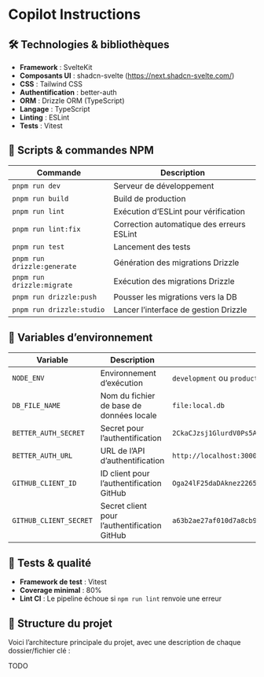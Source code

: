 # Copilot Instructions

## 🛠️ Technologies & bibliothèques

- **Framework** : SvelteKit
- **Composants UI** : shadcn-svelte (<https://next.shadcn-svelte.com/>)
- **CSS** : Tailwind CSS
- **Authentification** : better-auth
- **ORM** : Drizzle ORM (TypeScript)
- **Langage** : TypeScript
- **Linting** : ESLint
- **Tests** : Vitest

## 🚀 Scripts & commandes NPM

| Commande                    | Description                               |
| --------------------------- | ----------------------------------------- |
| `pnpm run dev`              | Serveur de développement                  |
| `pnpm run build`            | Build de production                       |
| `pnpm run lint`             | Exécution d’ESLint pour vérification      |
| `pnpm run lint:fix`         | Correction automatique des erreurs ESLint |
| `pnpm run test`             | Lancement des tests                       |
| `pnpm run drizzle:generate` | Génération des migrations Drizzle         |
| `pnpm run drizzle:migrate`  | Exécution des migrations Drizzle          |
| `pnpm run drizzle:push`     | Pousser les migrations vers la DB         |
| `pnpm run drizzle:studio`   | Lancer l’interface de gestion Drizzle     |

## 🔐 Variables d’environnement

| Variable               | Description                                  | Exemple                                                                                                                            |
| ---------------------- | -------------------------------------------- | ---------------------------------------------------------------------------------------------------------------------------------- |
| `NODE_ENV`             | Environnement d’exécution                    | `development` ou `production`                                                                                                      |
| `DB_FILE_NAME`         | Nom du fichier de base de données locale     | `file:local.db`                                                                                                                    |
| `BETTER_AUTH_SECRET`   | Secret pour l’authentification               | `2CkaCJzsj1GlurdV0Ps5AraemQJrtv3a`                                                                                                 |
| `BETTER_AUTH_URL`      | URL de l’API d’authentification              | `http://localhost:3000`                                                                                                            |
| `GITHUB_CLIENT_ID`     | ID client pour l’authentification GitHub     | `Oga24lF25daDAknez2265`                                                                                                            |
| `GITHUB_CLIENT_SECRET` | Secret client pour l’authentification GitHub | `a63b2ae27af010d7a8cb9faf726dcccc38edb092b169a419dab4459b9504fdd1ee88a1d0f96b42bcac18084823beace6feae9e1f2f7ed1c20e72dae3c6a8a155` |

## 🧪 Tests & qualité

- **Framework de test** : Vitest
- **Coverage minimal** : 80%
- **Lint CI** : Le pipeline échoue si `npm run lint` renvoie une erreur

## 📂 Structure du projet

Voici l’architecture principale du projet, avec une description de chaque dossier/fichier clé :

TODO
